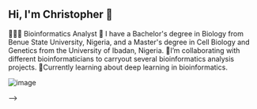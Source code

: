 ## Hi, I'm Christopher 👋

👨🏾‍💻 Bioinformatics Analyst
🧬 I have a Bachelor's degree in Biology from Benue State University, Nigeria, and a Master's degree in Cell Biology and Genetics from the University of Ibadan, Nigeria.
🤝I’m collaborating with different bioinformaticians to carryout several bioinformatics analysis projects.
🧠Currently learning about deep learning in bioinformatics.

![image](https://github.com/christarkaa/christarkaa/assets/88291960/0df411d3-b0a8-4dcd-8e0b-adb0917399a6)

-->
